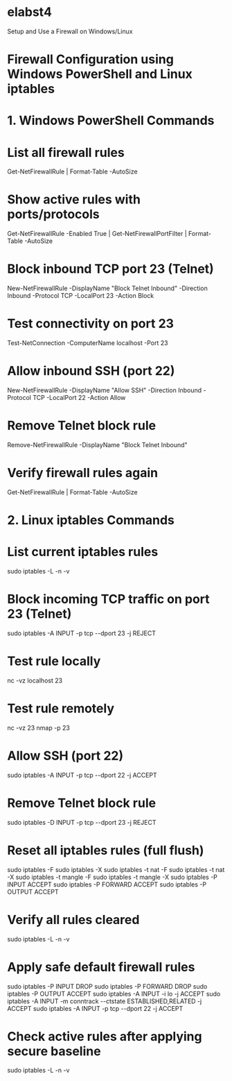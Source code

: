# elabst4
Setup and Use a Firewall on Windows/Linux

# Firewall Configuration using Windows PowerShell and Linux iptables

# 1. Windows PowerShell Commands

# List all firewall rules
Get-NetFirewallRule | Format-Table -AutoSize

# Show active rules with ports/protocols
Get-NetFirewallRule -Enabled True | Get-NetFirewallPortFilter | Format-Table -AutoSize

# Block inbound TCP port 23 (Telnet)
New-NetFirewallRule -DisplayName "Block Telnet Inbound" -Direction Inbound -Protocol TCP -LocalPort 23 -Action Block

# Test connectivity on port 23
Test-NetConnection -ComputerName localhost -Port 23

# Allow inbound SSH (port 22)
New-NetFirewallRule -DisplayName "Allow SSH" -Direction Inbound -Protocol TCP -LocalPort 22 -Action Allow

# Remove Telnet block rule
Remove-NetFirewallRule -DisplayName "Block Telnet Inbound"

# Verify firewall rules again
Get-NetFirewallRule | Format-Table -AutoSize

# 2. Linux iptables Commands

# List current iptables rules
sudo iptables -L -n -v

# Block incoming TCP traffic on port 23 (Telnet)
sudo iptables -A INPUT -p tcp --dport 23 -j REJECT

# Test rule locally
nc -vz localhost 23

# Test rule remotely
nc -vz <target-ip> 23
nmap -p 23 <target-ip>

# Allow SSH (port 22)
sudo iptables -A INPUT -p tcp --dport 22 -j ACCEPT

# Remove Telnet block rule
sudo iptables -D INPUT -p tcp --dport 23 -j REJECT

# Reset all iptables rules (full flush)
sudo iptables -F
sudo iptables -X
sudo iptables -t nat -F
sudo iptables -t nat -X
sudo iptables -t mangle -F
sudo iptables -t mangle -X
sudo iptables -P INPUT ACCEPT
sudo iptables -P FORWARD ACCEPT
sudo iptables -P OUTPUT ACCEPT

# Verify all rules cleared
sudo iptables -L -n -v

# Apply safe default firewall rules
sudo iptables -P INPUT DROP
sudo iptables -P FORWARD DROP
sudo iptables -P OUTPUT ACCEPT
sudo iptables -A INPUT -i lo -j ACCEPT
sudo iptables -A INPUT -m conntrack --ctstate ESTABLISHED,RELATED -j ACCEPT
sudo iptables -A INPUT -p tcp --dport 22 -j ACCEPT

# Check active rules after applying secure baseline
sudo iptables -L -n -v
